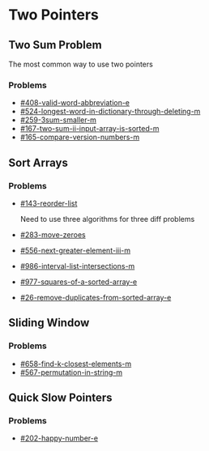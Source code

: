 # Two Pointers

## Two Sum Problem

The most common way to use two pointers

### Problems

* [#408-valid-word-abbreviation-e](../by-number/400-450.md#408-valid-word-abbreviation-e "mention")
* [#524-longest-word-in-dictionary-through-deleting-m](../by-number/500-550.md#524-longest-word-in-dictionary-through-deleting-m "mention")
* [#259-3sum-smaller-m](../by-number/250-300.md#259-3sum-smaller-m "mention")
* [#167-two-sum-ii-input-array-is-sorted-m](../by-number/150-200.md#167-two-sum-ii-input-array-is-sorted-m "mention")
* [#165-compare-version-numbers-m](../by-number/150-200.md#165-compare-version-numbers-m "mention")

## Sort Arrays

### Problems

*   [#143-reorder-list](../by-number/100-150.md#143-reorder-list "mention")<mark style="color:red;background-color:red;"></mark>

    Need to use three algorithms for three diff problems
* [#283-move-zeroes](../by-number/250-300.md#283-move-zeroes "mention")
* [#556-next-greater-element-iii-m](../by-number/550-600.md#556-next-greater-element-iii-m "mention")
* [#986-interval-list-intersections-m](../by-number/950-1000.md#986-interval-list-intersections-m "mention")
* [#977-squares-of-a-sorted-array-e](../by-number/950-1000.md#977-squares-of-a-sorted-array-e "mention")
* [#26-remove-duplicates-from-sorted-array-e](../by-number/0-50.md#26-remove-duplicates-from-sorted-array-e "mention")

## Sliding Window

### Problems

* [#658-find-k-closest-elements-m](../by-number/650-700.md#658-find-k-closest-elements-m "mention")
* [#567-permutation-in-string-m](../by-number/550-600.md#567-permutation-in-string-m "mention")

## Quick Slow Pointers

### Problems

* [#202-happy-number-e](../by-number/200-250.md#202-happy-number-e "mention")

